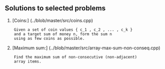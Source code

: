 ## Solutions to selected problems

1. [Coins:] (../blob/master/src/coins.cpp)
```
    Given a set of coin values { c_1 , c_2 , ... , c_k }
    and a target sum of money n, form the sum n 
    using as few coins as possible.
```
2. [Maximum sum:] (../blob/master/src/array-max-sum-non-conseq.cpp)
```
    Find the maximum sum of non-consecutive (non-adjacent)
    array items.
```

